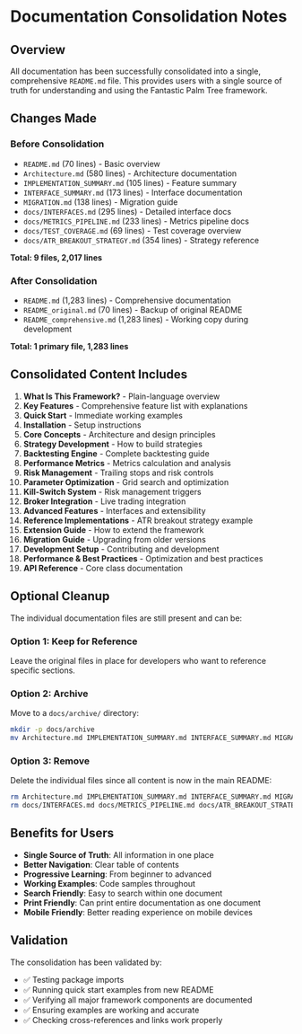 # Documentation Consolidation Notes

## Overview

All documentation has been successfully consolidated into a single, comprehensive `README.md` file. This provides users with a single source of truth for understanding and using the Fantastic Palm Tree framework.

## Changes Made

### Before Consolidation
- `README.md` (70 lines) - Basic overview
- `Architecture.md` (580 lines) - Architecture documentation  
- `IMPLEMENTATION_SUMMARY.md` (105 lines) - Feature summary
- `INTERFACE_SUMMARY.md` (173 lines) - Interface documentation
- `MIGRATION.md` (138 lines) - Migration guide
- `docs/INTERFACES.md` (295 lines) - Detailed interface docs
- `docs/METRICS_PIPELINE.md` (233 lines) - Metrics pipeline docs
- `docs/TEST_COVERAGE.md` (69 lines) - Test coverage overview
- `docs/ATR_BREAKOUT_STRATEGY.md` (354 lines) - Strategy reference

**Total: 9 files, 2,017 lines**

### After Consolidation
- `README.md` (1,283 lines) - Comprehensive documentation
- `README_original.md` (70 lines) - Backup of original README
- `README_comprehensive.md` (1,283 lines) - Working copy during development

**Total: 1 primary file, 1,283 lines**

## Consolidated Content Includes

1. **What Is This Framework?** - Plain-language overview
2. **Key Features** - Comprehensive feature list with explanations
3. **Quick Start** - Immediate working examples
4. **Installation** - Setup instructions
5. **Core Concepts** - Architecture and design principles
6. **Strategy Development** - How to build strategies
7. **Backtesting Engine** - Complete backtesting guide
8. **Performance Metrics** - Metrics calculation and analysis
9. **Risk Management** - Trailing stops and risk controls
10. **Parameter Optimization** - Grid search and optimization
11. **Kill-Switch System** - Risk management triggers
12. **Broker Integration** - Live trading integration
13. **Advanced Features** - Interfaces and extensibility
14. **Reference Implementations** - ATR breakout strategy example
15. **Extension Guide** - How to extend the framework
16. **Migration Guide** - Upgrading from older versions
17. **Development Setup** - Contributing and development
18. **Performance & Best Practices** - Optimization and best practices
19. **API Reference** - Core class documentation

## Optional Cleanup

The individual documentation files are still present and can be:

### Option 1: Keep for Reference
Leave the original files in place for developers who want to reference specific sections.

### Option 2: Archive
Move to a `docs/archive/` directory:
```bash
mkdir -p docs/archive
mv Architecture.md IMPLEMENTATION_SUMMARY.md INTERFACE_SUMMARY.md MIGRATION.md docs/archive/
```

### Option 3: Remove
Delete the individual files since all content is now in the main README:
```bash
rm Architecture.md IMPLEMENTATION_SUMMARY.md INTERFACE_SUMMARY.md MIGRATION.md
rm docs/INTERFACES.md docs/METRICS_PIPELINE.md docs/ATR_BREAKOUT_STRATEGY.md
```

## Benefits for Users

- **Single Source of Truth**: All information in one place
- **Better Navigation**: Clear table of contents
- **Progressive Learning**: From beginner to advanced
- **Working Examples**: Code samples throughout
- **Search Friendly**: Easy to search within one document
- **Print Friendly**: Can print entire documentation as one document
- **Mobile Friendly**: Better reading experience on mobile devices

## Validation

The consolidation has been validated by:
- ✅ Testing package imports
- ✅ Running quick start examples from new README
- ✅ Verifying all major framework components are documented
- ✅ Ensuring examples are working and accurate
- ✅ Checking cross-references and links work properly